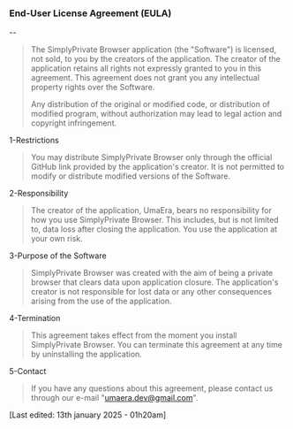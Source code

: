 ### End-User License Agreement (EULA)
--
>The SimplyPrivate Browser application (the "Software") is licensed, not sold, to you by the creators of the application.
>The creator of the application retains all rights not expressly granted to you in this agreement. This agreement does not grant you any intellectual property rights over the Software.
>
>Any distribution of the original or modified code, or distribution of modified program, without authorization may lead to legal action and copyright infringement.

1-Restrictions

>You may distribute SimplyPrivate Browser only through the official GitHub link provided by the application's creator. It is not permitted to modify or distribute modified versions of the Software.

2-Responsibility

>The creator of the application, UmaEra, bears no responsibility for how you use SimplyPrivate Browser. This includes, but is not limited to, data loss after closing the application. You use the application at your own risk.

3-Purpose of the Software

>SimplyPrivate Browser was created with the aim of being a private browser that clears data upon application closure. The application's creator is not responsible for lost data or any other consequences arising from the use of the application.

4-Termination

>This agreement takes effect from the moment you install SimplyPrivate Browser. You can terminate this agreement at any time by uninstalling the application.

5-Contact

>If you have any questions about this agreement, please contact us through our e-mail "umaera.dev@gmail.com".

[Last edited: 13th january 2025 - 01h20am]
